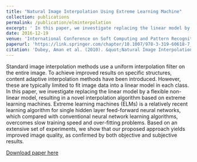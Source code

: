 ```yaml
---
title: "Natural Image Interpolation Using Extreme Learning Machine"
collection: publications
permalink: /publication/elminterpolation
excerpt: ' In this paper, we investigate replacing the linear model by a flexible non-linear model, resulting in a novel interpolation algorithm based on extreme learning machines. Based on an extensive set of experiments, we show that our proposed approach yields improved image quality, as confirmed by both objective and subjective results.'
date: 2016-12-19
venue: 'International Conference on Soft Computing and Pattern Recognition, 2016.'
paperurl: 'https://link.springer.com/chapter/10.1007/978-3-319-60618-7_34'
citation: 'Dubey, Aman et al. (2010). &quot;Natural Image Interpolation Using Extreme Learning Machine.&quot; <i>International Conference on Soft Computing and Pattern Recognition. </i>. Springer, Cham, 2016..'
---
```

Standard image interpolation methods use a uniform interpolation filter on the entire image. To achieve improved results on specific structures, content adaptive interpolation methods have been introduced. However, these are typically limited to fit image data into a linear model in each class. In this paper, we investigate replacing the linear model by a flexible non-linear model, resulting in a novel interpolation algorithm based on extreme learning machines. Extreme learning machines (ELMs) is a relatively recent learning algorithm for single hidden layer feed-forward neural networks, which compared with conventional neural network learning algorithms, overcomes slow training speed and over-fitting problems. Based on an extensive set of experiments, we show that our proposed approach yields improved image quality, as confirmed by both objective and subjective results.

[Download paper here](https://link.springer.com/chapter/10.1007/978-3-319-60618-7_34)

